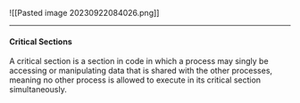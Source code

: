 ![[Pasted image 20230922084026.png]]

***
#### Critical Sections
A critical section is a section in code in which a process may singly be accessing or manipulating data
that is shared with the other processes, meaning no other process is allowed to execute in its critical
section simultaneously.